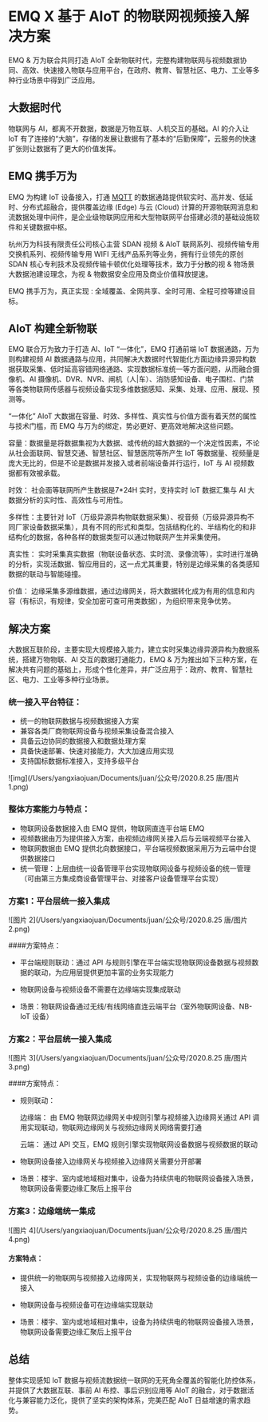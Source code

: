 # EMQ X 基于 AIoT 的物联网视频接入解决方案

EMQ & 万为联合共同打造 AIoT 全新物联时代，完整构建物联网与视频数据协同、高效、快速接入物联与应用平台，在政府、教育、智慧社区、电力、工业等多种行业场景中得到广泛应用。

## 大数据时代

物联网与 AI，都离不开数据，数据是万物互联、人机交互的基础。AI 的介入让 IoT 有了连接的“大脑”，存储的发展让数据有了基本的“后勤保障”，云服务的快速扩张则让数据有了更大的价值发挥。

## EMQ 携手万为

EMQ 为构建 IoT 设备接入，打通 [MQTT](https://www.emqx.io/cn/mqtt) 的数据通路提供软实时、高并发、低延时、分布式超融合，提供覆盖边缘 (Edge) 与云 (Cloud) 计算的开源物联网消息和流数据处理中间件，是企业级物联网应用和大型物联网平台搭建必须的基础设施软件和关键数据中枢。

杭州万为科技有限责任公司核心主营 SDAN 视频 & AIoT 联网系列、视频传输专用交换机系列、视频传输专用 WIFI 无线产品系列等业务，拥有行业领先的原创 SDAN 核心专利技术及视频传输卡顿优化处理等技术，致力于分散的视 & 物场景大数据池建设理念，为视 & 物数据安全应用及商业价值释放提速。

EMQ 携手万为，真正实现 : 全域覆盖、全网共享、全时可用、全程可控等建设目标。

## AIoT 构建全新物联

EMQ 联合万为致力于打造 AI、IoT “一体化”，EMQ 打通前端 IoT 数据通路，万为则构建视频 AI 数据通路与应用，共同解决大数据时代智能化方面边缘异源异构数据获取采集、低时延高容错网络通路、实现数据标准统一等方面问题，从而融合摄像机、AI 摄像机、DVR、NVR、闸机（人|车）、消防感知设备、电子围栏、门禁等各类物联网传感器与视频设备实现多维数据感知、采集、处理、应用、展现、预测等。

“一体化” AIoT 大数据在容量、时效、多样性、真实性与价值方面有着天然的属性与技术门槛，而 EMQ 与万为的绑定，势必更好、更高效地解决这些问题。

容量：数据量是将数据集视为大数据、或传统的超大数据的一个决定性因素，不论从社会面联网、智慧交通、智慧社区、智慧医院等所产生 IoT 等数据量、视频量是庞大无比的，但是不论是数据并发接入或者前端设备并行运行，IoT 与 AI 视频数据都有效被承载。

时效： 社会面等联网所产生数据是7*24H 实时，支持实时 IoT 数据汇集与 AI 大数据分析的实时性、高效性与可用性。

多样性：主要针对 IoT（万级异源异构物联数据采集）、视音频（万级异源异构不同厂家设备数据采集），具有不同的形式和类型。包括结构化的、半结构化的和非结构化的数据，各种各样的数据类型可以通过物联网产生并采集使用。

真实性： 实时采集真实数据（物联设备状态、实时流、录像流等），实时进行准确的分析，实现活数据、智应用目的，这一点尤其重要，特别是边缘采集的各类感知数据的联动与智能碰撞。

价值： 边缘采集多源维数据，通过边缘网关，将大数据转化成为有用的信息和内容（有标识，有规律，安全加密可查可用类数据），为组织带来竞争优势。

## 解决方案

大数据互联阶段，主要实现大规模接入能力，建立实时采集边缘异源异构为数据系统，搭建万物物联、AI 交互的数据打通能力，EMQ & 万为推出如下三种方案，在解决共有问题的基础上，形成个性化差异，并广泛应用于：政府、教育、智慧社区、电力、工业等多种行业场景。

### 统一接入平台特征：

- 统一的物联网数据与视频数据接入方案
- 兼容各类厂商物联网设备与视频采集设备混合接入
- 具备云边协同的数据接入和数据处理方案
- 具备快速部署、快速对接能力，大大加速应用实现
- 支持国标数据标准接入，支持多级平台

 ![img](/Users/yangxiaojuan/Documents/juan/公众号/2020.8.25  唐/图片 1.png)

### 整体方案能力与特点：

- 物联网设备数据接入由 EMQ 提供，物联网直连平台端 EMQ
- 视频数据由万为提供接入方案，由视频边缘网关接入后与云端视频平台接入
- 物联网数据由 EMQ 提供北向数据接口，平台端视频数据采用万为云端中台提供数据接口
- 统一管理：上层由统一设备管理平台实现物联网设备与视频设备的统一管理（可由第三方集成商设备管理平台、对接客户设备管理平台实现）

### 方案1：平台层统一接入集成

![图片 2](/Users/yangxiaojuan/Documents/juan/公众号/2020.8.25  唐/图片 2.png)

####方案特点：

- 平台端规则联动：通过 API 与规则引擎在平台端实现物联网设备数据与视频数据的联动，为应用层提供更加丰富的业务实现能力

- 物联网设备与视频设备不需要在边缘端实现集成联动

- 场景：物联网设备通过无线/有线网络直连云端平台（室外物联网设备、NB-IoT 设备）

### 方案2：平台层统一接入集成

![图片 3](/Users/yangxiaojuan/Documents/juan/公众号/2020.8.25  唐/图片 3.png)

####方案特点：

- 规则联动：

  边缘端： 由 EMQ 物联网边缘网关中规则引擎与视频接入边缘网关通过 API 调用实现联动，物联网边缘网关与视频边缘网关网络需要打通

  云端： 通过 API 交互，EMQ 规则引擎实现物联网设备数据与视频数据的联动

- 物联网设备接入边缘网关与视频接入边缘网关需要分开部署

- 场景：楼宇、室内或地域相对集中，设备为持续供电的物联网设备接入场景，物联网设备需要边缘汇聚后上报平台

### 方案3：边缘端统一集成

![图片 4](/Users/yangxiaojuan/Documents/juan/公众号/2020.8.25  唐/图片 4.png)

#### 方案特点：

- 提供统一的物联网与视频接入边缘网关，实现物联网与视频设备的边缘端统一接入

- 物联网设备与视频设备可在边缘端实现联动

- 场景：楼宇、室内或地域相对集中，设备为持续供电的物联网设备接入场景，物联网设备需要边缘汇聚后上报平台

##  总结

整体实现感知 IoT 数据与视频流数据统一联网的无死角全覆盖的智能化防控体系，并提供了大数据互联、事前 AI 布控、事后识别应用等 AIoT 的融合，对于数据活化与兼容能力泛化，提供了坚实的架构体系，完美匹配 AIoT 日益增速的需求趋势。

 

 

